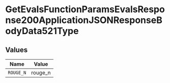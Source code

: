 # GetEvalsFunctionParamsEvalsResponse200ApplicationJSONResponseBodyData521Type


## Values

| Name      | Value     |
| --------- | --------- |
| `ROUGE_N` | rouge_n   |